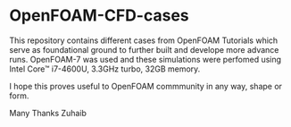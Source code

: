 # OpenFOAM-CFD-cases
This repository contains different cases from OpenFOAM Tutorials which serve as foundational ground to further built and develope more advance runs. OpenFOAM-7 was used and these simulations were perfomed using Intel Core™ i7-4600U, 3.3GHz turbo, 32GB memory. 

I hope this proves useful to OpenFOAM commmunity in any way, shape or form.

Many Thanks
Zuhaib
